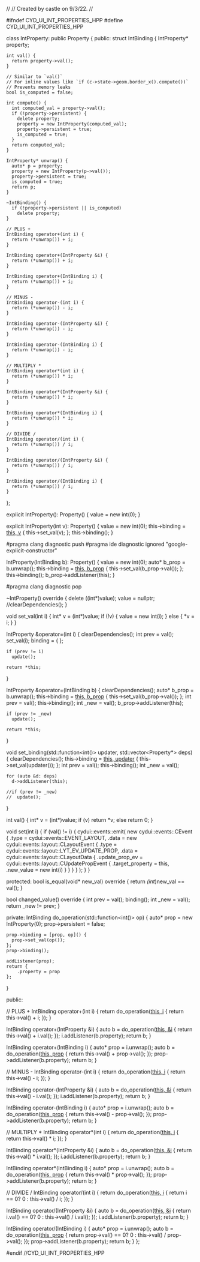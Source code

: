 //
// Created by castle on 9/3/22.
//

#ifndef CYD_UI_INT_PROPERTIES_HPP
#define CYD_UI_INT_PROPERTIES_HPP

class IntProperty: public Property {
public:
  struct IntBinding {
    IntProperty* property;
    
    int val() {
      return property->val();
    }
    
    // Similar to `val()`
    // For inline values like `if (c->state->geom.border_x().compute())`
    // Prevents memory leaks
    bool is_computed = false;
    
    int compute() {
      int computed_val = property->val();
      if (!property->persistent) {
        delete property;
        property = new IntProperty(computed_val);
        property->persistent = true;
        is_computed = true;
      }
      return computed_val;
    }
    
    IntProperty* unwrap() {
      auto* p = property;
      property = new IntProperty(p->val());
      property->persistent = true;
      is_computed = true;
      return p;
    }
    
    ~IntBinding() {
      if (!property->persistent || is_computed)
        delete property;
    }
    
    // PLUS +
    IntBinding operator+(int i) {
      return (*unwrap()) + i;
    }
    
    IntBinding operator+(IntProperty &i) {
      return (*unwrap()) + i;
    }
    
    IntBinding operator+(IntBinding i) {
      return (*unwrap()) + i;
    }
    
    // MINUS -
    IntBinding operator-(int i) {
      return (*unwrap()) - i;
    }
    
    IntBinding operator-(IntProperty &i) {
      return (*unwrap()) - i;
    }
    
    IntBinding operator-(IntBinding i) {
      return (*unwrap()) - i;
    }
    
    // MULTIPLY *
    IntBinding operator*(int i) {
      return (*unwrap()) * i;
    }
    
    IntBinding operator*(IntProperty &i) {
      return (*unwrap()) * i;
    }
    
    IntBinding operator*(IntBinding i) {
      return (*unwrap()) * i;
    }
    
    // DIVIDE /
    IntBinding operator/(int i) {
      return (*unwrap()) / i;
    }
    
    IntBinding operator/(IntProperty &i) {
      return (*unwrap()) / i;
    }
    
    IntBinding operator/(IntBinding i) {
      return (*unwrap()) / i;
    }
  };
  
  
  explicit IntProperty(): Property() {
    value = new int(0);
  }
  
  explicit IntProperty(int v): Property() {
    value = new int(0);
    this->binding = [this, v]() {
      this->set_val(v);
    };
    this->binding();
  }

#pragma clang diagnostic push
#pragma ide diagnostic ignored "google-explicit-constructor"
  
  IntProperty(IntBinding b): Property() {
    value = new int(0);
    auto* b_prop = b.unwrap();
    this->binding = [this, b_prop]() {
      this->set_val(b_prop->val());
    };
    this->binding();
    b_prop->addListener(this);
  }

#pragma clang diagnostic pop
  
  
  ~IntProperty() override {
    delete ((int*)value);
    value = nullptr;
    //clearDependencies();
  }
  
  void set_val(int i) {
    int* v = (int*)value;
    if (!v) {
      value = new int(i);
    } else {
      *v = i;
    }
  }
  
  IntProperty &operator=(int i) {
    clearDependencies();
    int prev = val();
    set_val(i);
    binding = []() { };
    
    if (prev != i)
      update();
    
    return *this;
  }
  
  IntProperty &operator=(IntBinding b) {
    clearDependencies();
    auto* b_prop = b.unwrap();
    this->binding = [this, b_prop]() {
      this->set_val(b_prop->val());
    };
    int prev = val();
    this->binding();
    int _new = val();
    b_prop->addListener(this);
    
    if (prev != _new)
      update();
    
    return *this;
  }
  
  void set_binding(std::function<int()> updater, std::vector<Property*> deps) {
    clearDependencies();
    this->binding = [this, updater]() {
      this->set_val(updater());
    };
    int prev      = val();
    this->binding();
    int _new = val();
    
    for (auto &d: deps)
      d->addListener(this);
    
    //if (prev != _new)
    //  update();
  }
  
  int val() {
    int* v = (int*)value;
    if (v)
      return *v;
    else
      return 0;
  }
  
  void set(int i) {
    if (val() != i) {
      cydui::events::emit(
          new cydui::events::CEvent {
              .type = cydui::events::EVENT_LAYOUT,
              .data = new cydui::events::layout::CLayoutEvent {
                  .type = cydui::events::layout::LYT_EV_UPDATE_PROP,
                  .data = cydui::events::layout::CLayoutData {
                      .update_prop_ev = cydui::events::layout::CUpdatePropEvent {
                          .target_property = this,
                          .new_value = new int(i)
                      }
                  }
              }
          }
      );
    }
  }

protected:
  bool is_equal(void* new_val) override {
    return *(int*)new_val == val();
  }
  
  bool changed_value() override {
    int prev = val();
    binding();
    int _new = val();
    return _new != prev;
  }

private:
  IntBinding do_operation(std::function<int()> op) {
    auto* prop = new IntProperty(0);
    prop->persistent = false;
    
    prop->binding = [prop, op]() {
      prop->set_val(op());
    };
    prop->binding();
    
    addListener(prop);
    return {
        .property = prop
    };
  }

public:
  
  // PLUS +
  IntBinding operator+(int i) {
    return do_operation([this, i]() { return this->val() + i; });
  }
  
  IntBinding operator+(IntProperty &i) {
    auto b = do_operation([this, &i]() { return this->val() + i.val(); });
    i.addListener(b.property);
    return b;
  }
  
  IntBinding operator+(IntBinding i) {
    auto* prop = i.unwrap();
    auto b = do_operation([this, prop]() { return this->val() + prop->val(); });
    prop->addListener(b.property);
    return b;
  }
  
  // MINUS -
  IntBinding operator-(int i) {
    return do_operation([this, i]() { return this->val() - i; });
  }
  
  IntBinding operator-(IntProperty &i) {
    auto b = do_operation([this, &i]() { return this->val() - i.val(); });
    i.addListener(b.property);
    return b;
  }
  
  IntBinding operator-(IntBinding i) {
    auto* prop = i.unwrap();
    auto b = do_operation([this, prop]() { return this->val() - prop->val(); });
    prop->addListener(b.property);
    return b;
  }
  
  // MULTIPLY *
  IntBinding operator*(int i) {
    return do_operation([this, i]() { return this->val() * i; });
  }
  
  IntBinding operator*(IntProperty &i) {
    auto b = do_operation([this, &i]() { return this->val() * i.val(); });
    i.addListener(b.property);
    return b;
  }
  
  IntBinding operator*(IntBinding i) {
    auto* prop = i.unwrap();
    auto b = do_operation([this, prop]() { return this->val() * prop->val(); });
    prop->addListener(b.property);
    return b;
  }
  
  // DIVIDE /
  IntBinding operator/(int i) {
    return do_operation([this, i]() { return i == 0? 0 : this->val() / i; });
  }
  
  IntBinding operator/(IntProperty &i) {
    auto b = do_operation([this, &i]() { return i.val() == 0? 0 : this->val() / i.val(); });
    i.addListener(b.property);
    return b;
  }
  
  IntBinding operator/(IntBinding i) {
    auto* prop = i.unwrap();
    auto b = do_operation([this, prop]() { return prop->val() == 0? 0 : this->val() / prop->val(); });
    prop->addListener(b.property);
    return b;
  }
};

#endif //CYD_UI_INT_PROPERTIES_HPP
